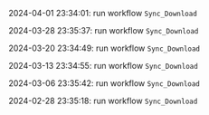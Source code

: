 2024-04-01 23:34:01: run workflow `Sync_Download` 

2024-03-28 23:35:37: run workflow `Sync_Download` 

2024-03-20 23:34:49: run workflow `Sync_Download` 

2024-03-13 23:34:55: run workflow `Sync_Download` 

2024-03-06 23:35:42: run workflow `Sync_Download` 

2024-02-28 23:35:18: run workflow `Sync_Download` 


